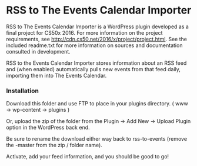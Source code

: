 # RSS to The Events Calendar Importer
RSS to The Events Calendar Importer is a WordPress plugin developed as a final project for CS50x 2016.
For more information on the project requirements, see http://cdn.cs50.net/2016/x/project/project.html. 
See the included readme.txt for more information on sources and documentation consulted in development.

RSS to the Events Calendar Importer stores information about an RSS feed and (when enabled) 
automatically pulls new events from that feed daily, importing them into The Events Calendar.

### Installation 

Download this folder and use FTP to place in your plugins directory. ( www -> wp-content -> plugins )

Or, upload the zip of the folder from the Plugin -> Add New -> Upload Plugin option in the WordPress back end. 

Be sure to rename the download either way back to rss-to-events (remove the -master from the zip / folder name).

Activate, add your feed information, and you should be good to go! 


